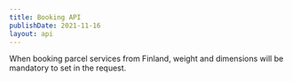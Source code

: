 ```yaml
---
title: Booking API
publishDate: 2021-11-16
layout: api
---
```


When booking parcel services from Finland, weight and dimensions will be mandatory to set in the request.
